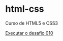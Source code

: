 # html-css
 Curso de HTML5 e CSS3

<a href="C:/Users/Master/Documents/1-estudos/html-css/desafio/d010/android.html">Executar o desafio 010</a>